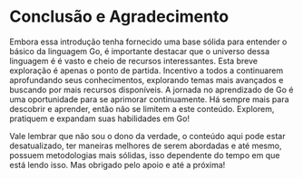 # Conclusão e Agradecimento
Embora essa introdução tenha fornecido uma base sólida para entender o básico da linguagem Go, é importante destacar que
o universo dessa linguagem é é vasto e cheio de recursos interessantes. Esta breve exploração é apenas o ponto de
partida. Incentivo a todos a continuarem aprofundando seus conhecimentos, explorando temas mais avançados e buscando por
mais recursos disponíveis. A jornada no aprendizado de Go é uma oportunidade para se aprimorar continuamente. Há sempre
mais para descobrir e aprender, então não se limitem a este conteúdo. Explorem, pratiquem e expandam suas habilidades em
Go!

Vale lembrar que não sou o dono da verdade, o conteúdo aqui pode estar desatualizado, ter maneiras melhores de serem
abordadas e até mesmo, possuem metodologias mais sólidas, isso dependente do tempo em que está lendo isso. Mas obrigado
pelo apoio e até a próxima!
